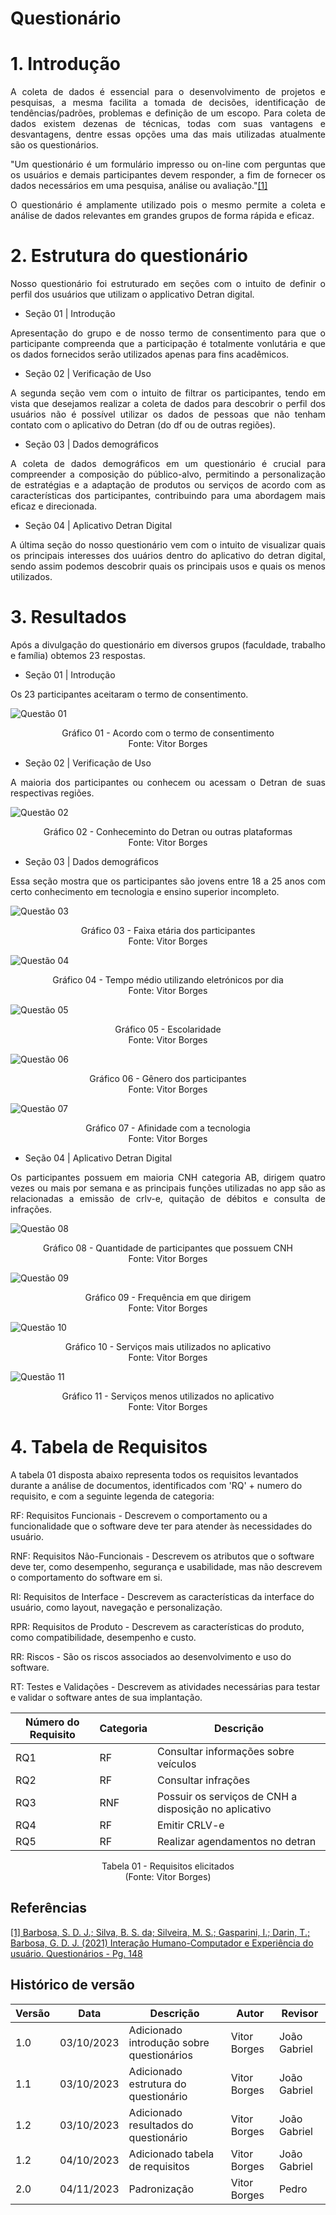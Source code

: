 # Questionário

# 1. Introdução
<p align="justify">
A coleta de dados é essencial para o desenvolvimento de projetos e pesquisas, a mesma facilita a tomada de decisões, identificação de tendências/padrões, problemas e definição de um escopo. Para coleta de dados existem dezenas de técnicas, todas com suas vantagens e desvantagens, dentre essas opções uma das mais utilizadas atualmente são os questionários.
</p>

<p align="justify">
"Um questionário é um formulário impresso ou on-line com perguntas que os usuários e demais participantes devem responder, a fim de fornecer os dados necessários em uma pesquisa, análise ou avaliação."<a id="TEC1" href="#QT1">[1]</a>
</p>

<p align="justify">
O questionário é amplamente utilizado pois o mesmo permite a coleta e análise de dados relevantes em grandes grupos de forma rápida e eficaz.
</p>

# 2. Estrutura do questionário

<p align="justify">
Nosso questionário foi estruturado em seções com o intuito de definir o perfil dos usuários que utilizam o applicativo Detran digital.
</p>

* Seção 01 | Introdução

<p align="justify">
Apresentação do grupo e de nosso termo de consentimento para que o participante compreenda que a participação é totalmente vonlutária e que os dados fornecidos serão utilizados apenas para fins acadêmicos.
</p>

* Seção 02 | Verificação de Uso

<p align="justify">
A segunda seção vem com o intuito de filtrar os participantes, tendo em vista que desejamos realizar a coleta de dados para descobrir o perfil dos usuários não é possível utilizar os dados de pessoas que não tenham contato com o aplicativo do Detran (do df ou de outras regiões).
</p>

* Seção 03 | Dados demográficos

<p align="justify">
A coleta de dados demográficos em um questionário é crucial para compreender a composição do público-alvo, permitindo a personalização de estratégias e a adaptação de produtos ou serviços de acordo com as características dos participantes, contribuindo para uma abordagem mais eficaz e direcionada.
</p>

* Seção 04 | Aplicativo Detran Digital

<p align="justify">
A última seção do nosso questionário vem com o intuito de visualizar quais os principais interesses dos uuários dentro do aplicativo do detran digital, sendo assim podemos descobrir quais os principais usos e quais os menos utilizados.
</p>

# 3. Resultados

<p align="justify">
Após a divulgação do questionário em diversos grupos (faculdade, trabalho e família) obtemos 23 respostas. 
</p>

* Seção 01 | Introdução

<p align="justify">
Os 23 participantes aceitaram o termo de consentimento.
</p>

![Questão 01](../../assets/q1.png)

<p align="center">
  Gráfico 01 - Acordo com o termo de consentimento<br>
  Fonte: Vitor Borges
</p>

* Seção 02 | Verificação de Uso

<p align="justify">
A maioria dos participantes ou conhecem ou acessam o Detran de suas respectivas regiões.
</p>

![Questão 02](../../assets/q2.png)

<p align="center">
  Gráfico 02 - Conheceminto do Detran ou outras plataformas<br>
  Fonte: Vitor Borges
</p>

* Seção 03 | Dados demográficos

<p align="justify">
Essa seção mostra que os participantes são jovens entre 18 a 25 anos com certo conhecimento em tecnologia e ensino superior incompleto.
</p>

![Questão 03](../../assets/q3.png)

<p align="center">
  Gráfico 03 - Faixa etária dos participantes<br>
  Fonte: Vitor Borges
</p>

![Questão 04](../../assets/q4.png)

<p align="center">
  Gráfico 04 - Tempo médio utilizando eletrónicos por dia<br>
  Fonte: Vitor Borges
</p>

![Questão 05](../../assets/q5.png)

<p align="center">
  Gráfico 05 - Escolaridade<br>
  Fonte: Vitor Borges
</p>

![Questão 06](../../assets/q6.png)

<p align="center">
  Gráfico 06 - Gênero dos participantes<br>
  Fonte: Vitor Borges
</p>

![Questão 07](../../assets/q7.png)

<p align="center">
  Gráfico 07 - Afinidade com a tecnologia<br>
  Fonte: Vitor Borges
</p>

* Seção 04 | Aplicativo Detran Digital

<p align="justify">
Os participantes possuem em maioria CNH categoria AB, dirigem quatro vezes ou mais por semana e as principais funções utilizadas no app são as relacionadas a emissão de crlv-e, quitação de débitos e consulta de infrações.
</p>

![Questão 08](../../assets/q8.png)

<p align="center">
  Gráfico 08 - Quantidade de participantes que possuem CNH<br>
  Fonte: Vitor Borges
</p>

![Questão 09](../../assets/q9.png)

<p align="center">
  Gráfico 09 - Frequência em que dirigem<br>
  Fonte: Vitor Borges
</p>

![Questão 10](../../assets/q10.png)

<p align="center">
  Gráfico 10 - Serviços mais utilizados no aplicativo<br>
  Fonte: Vitor Borges
</p>

![Questão 11](../../assets/q11.png)

<p align="center">
  Gráfico 11 - Serviços menos utilizados no aplicativo<br>
  Fonte: Vitor Borges
</p>

# 4. Tabela de Requisitos

A tabela 01 disposta abaixo representa todos os requisitos levantados durante a análise de documentos, identificados com 'RQ' + numero do requisito, e com a seguinte legenda de categoria:

RF: Requisitos Funcionais - Descrevem o comportamento ou a funcionalidade que o software deve ter para atender às necessidades do usuário.

RNF: Requisitos Não-Funcionais - Descrevem os atributos que o software deve ter, como desempenho, segurança e usabilidade, mas não descrevem o comportamento do software em si.

RI: Requisitos de Interface - Descrevem as características da interface do usuário, como layout, navegação e personalização.

RPR: Requisitos de Produto - Descrevem as características do produto, como compatibilidade, desempenho e custo.

RR: Riscos - São os riscos associados ao desenvolvimento e uso do software.

RT: Testes e Validações - Descrevem as atividades necessárias para testar e validar o software antes de sua implantação.

| Número do Requisito | Categoria              | Descrição                                                   |
|---------------------|------------------------|-------------------------------------------------------------|
| RQ1 | RF | Consultar informações sobre veículos |
| RQ2 | RF | Consultar infrações |
| RQ3 | RNF | Possuir os serviços de CNH a disposição no aplicativo |
| RQ4 | RF | Emitir CRLV-e |
| RQ5 | RF | Realizar agendamentos no detran |

<p align="center">
Tabela 01 - Requisitos elicitados<br>
(Fonte: Vitor Borges)
</p>

## Referências
<a id="QT1" href="#anchor_1">[1] Barbosa, S. D. J.; Silva, B. S. da; Silveira, M. S.; Gasparini, I.; Darin, T.; Barbosa, G. D. J. (2021)
Interação Humano-Computador e Experiência do usuário. Questionários - Pg. 148</a> 

## Histórico de versão

| Versão | Data       | Descrição            | Autor              | Revisor             |
| ------ | ---------- | -------------------- | ------------------ | ------------------- |
| 1.0    | 03/10/2023 | Adicionado introdução sobre questionários | Vitor Borges | João Gabriel |
| 1.1    | 03/10/2023 | Adicionado estrutura do questionário | Vitor Borges | João Gabriel |
| 1.2    | 03/10/2023 | Adicionado resultados do questionário | Vitor Borges | João Gabriel |
| 1.2    | 04/10/2023 | Adicionado tabela de requisitos | Vitor Borges | João Gabriel |
| 2.0 | 04/11/2023 | Padronização | Vitor Borges | Pedro |

